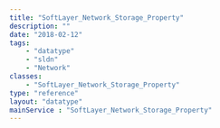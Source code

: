 ```yaml
---
title: "SoftLayer_Network_Storage_Property"
description: ""
date: "2018-02-12"
tags:
    - "datatype"
    - "sldn"
    - "Network"
classes:
    - "SoftLayer_Network_Storage_Property"
type: "reference"
layout: "datatype"
mainService : "SoftLayer_Network_Storage_Property"
---
```

